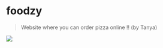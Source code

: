 # foodzy
> Website where you can order pizza online !! (by Tanya)

<img src="https://github.com/tanyagarg2509/foodzy/blob/master/pizzas/1.png"/>
